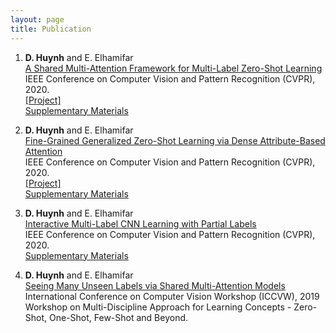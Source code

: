 ```yaml
---
layout: page
title: Publication
---
```


<ol>
<li>
	<p>
		<b>D. Huynh</b> and E. Elhamifar<br>
		<a href="http://khoury.neu.edu/home/eelhami/publications/MultiAtt-MLZSL-CVPR20.pdf">A Shared Multi-Attention Framework for Multi-Label Zero-Shot Learning</a><br>
		IEEE Conference on Computer Vision and Pattern Recognition (CVPR), 2020.<br>
		<a href="https://github.com/hbdat/cvpr20_LESA">[Project]</a><br>
		<a href="http://www.ccs.neu.edu/home/eelhami/publications/MultiAtt-MLZSL-CVPR20-suppmat.pdf">Supplementary Materials</a><br>
	</p>
</li>

<li>
	<p>
		<b>D. Huynh</b> and E. Elhamifar<br>
		<a href="http://khoury.neu.edu/home/eelhami/publications/FineGrainedZSL-CVPR20.pdf">Fine-Grained Generalized Zero-Shot Learning via Dense Attribute-Based Attention</a><br>
		IEEE Conference on Computer Vision and Pattern Recognition (CVPR), 2020.<br>
		<a href="https://github.com/hbdat/cvpr20_DAZLE">[Project]</a><br>
		<a href="http://www.ccs.neu.edu/home/eelhami/publications/FineGrainedZSL-CVPR20-suppmat.pdf">Supplementary Materials</a><br>
	</p>
</li>

<li>
	<p>
		<b>D. Huynh</b> and E. Elhamifar<br>
		<a href="http://khoury.neu.edu/home/eelhami/publications/InteractiveCMLL-CVPR20.pdf">Interactive Multi-Label CNN Learning with Partial Labels</a><br>
		IEEE Conference on Computer Vision and Pattern Recognition (CVPR), 2020.<br>
		<a href="http://www.ccs.neu.edu/home/eelhami/publications/InteractiveCMLL-CVPR20-suppmat.pdf">Supplementary Materials</a><br>
	</p>
</li>

<li>
	<p>
		<b>D. Huynh</b> and E. Elhamifar<br>
		<a href="http://www.lsfsl.net/ws/ea/ICCV2019_MDALC_EA07.pdf">Seeing Many Unseen Labels via Shared Multi-Attention Models</a><br>
		International Conference on Computer Vision Workshop (ICCVW), 2019<br>
		Workshop on Multi-Discipline Approach for Learning Concepts - Zero-Shot, One-Shot, Few-Shot and Beyond.
	</p>
</li>
</ol>